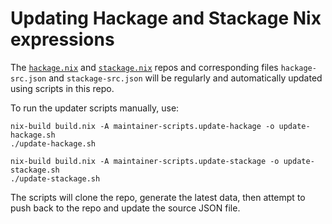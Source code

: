 # Updating Hackage and Stackage Nix expressions

The [`hackage.nix`](https://github.com/The-Blockchain-Company/hackage.nix)
and [`stackage.nix`](https://github.com/The-Blockchain-Company/stackage.nix)
repos and corresponding files `hackage-src.json` and
`stackage-src.json` will be regularly and automatically updated using
scripts in this repo.

To run the updater scripts manually, use:

    nix-build build.nix -A maintainer-scripts.update-hackage -o update-hackage.sh
    ./update-hackage.sh

    nix-build build.nix -A maintainer-scripts.update-stackage -o update-stackage.sh
    ./update-stackage.sh

The scripts will clone the repo, generate the latest data, then
attempt to push back to the repo and update the source JSON file.
